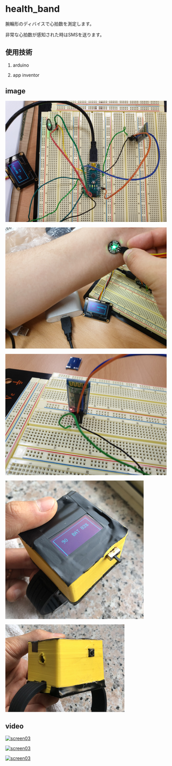 # health_band
腕輪形のディバイスで心拍数を測定します。

非常な心拍数が感知された時はSMSを送ります。

## 使用技術
1. arduino

2. app inventor

## image
![screen01](./img/1.jpg)

![screen02](./img/2.jpg)

![screen03](./img/3.jpg)

![screen04](./img/4.png)

![screen05](./img/5.png)


## video
[![screen03](https://img.youtube.com/vi/watch?v=7q0jWNP0RCg/0.jpg)](https://www.youtube.com/watch?v=7q0jWNP0RCg)

[![screen03](https://img.youtube.com/vi/mN8Q9BI3cx0/0.jpg)](https://www.youtube.com/watch?v=mN8Q9BI3cx0)

[![screen03](https://img.youtube.com/vi/aHoNWxucNo8/0.jpg)](https://www.youtube.com/watch?v=aHoNWxucNo8)
